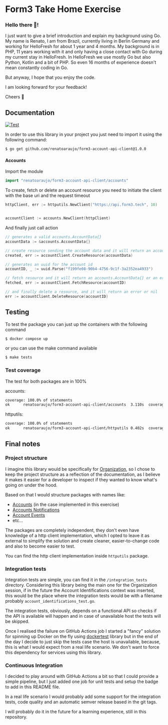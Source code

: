 Form3 Take Home Exercise
=====

### Hello there :wave:!
I just want to give a brief introduction and explain my background using Go.
My name is Renato, I am from Brazil, currently living in Berlin Germany and working for HelloFresh for about 1 year and 4 months.
My background is in PHP, 11 years working with it and only having a close contact with Go during my current stay in HelloFresh.
In HelloFresh we use mostly Go but also Python, Kotlin and a bit of PHP. So even 16 months of experience doesn't mean constantly
coding in Go.

But anyway, I hope that you enjoy the code.

I am looking forward for your feedback! 

Cheers :beers:

## Documentation

[![Test](https://github.com/renatoaraujo/form3-interview-accountapi/actions/workflows/test.yml/badge.svg)](https://github.com/renatoaraujo/form3-interview-accountapi/actions/workflows/test.yml)

In order to use this library in your project you just need to import it using the following command:
```bash
$ go get github.com/renatoaraujo/form3-account-api-client@1.0.0
```

#### Accounts

Import the module 

```go
import "renatoaraujo/form3-account-api-client/accounts"
```

To create, fetch or delete an account resource you need to initiate the client with the base uri and the request timeout

```go
httpClient, err := httputils.NewClient("https://api.form3.tech", 10)


accountClient := accounts.NewClient(httpClient)
```

And finally just call action

```go
// generates a valid accounts.AccountData{} 
accountData := &accounts.AccountData{}

// create resource sending the account data and it will return an accounts.AccountData{} or an error
created, err := accountClient.CreateResource(accountData)

// generates an uuid for the account id
accountID, _ := uuid.Parse("f199fe08-90b4-4756-9c1f-3a2352ea4933")

// fetch resource and it will return an accounts.AccountData{} or an error
fetched, err := accountClient.FetchResource(accountID)

// and finally delete a resource, and it will return an error or nil
err := accountClient.DeleteResource(accountID)

```

## Testing

To test the package you can just up the containers with the following command 
```bash
$ docker compose up
```

or you can use the make command available

```bash
$ make tests
```

### Test coverage

The test for both packages are in 100%

accounts:
```bash
coverage: 100.0% of statements
ok  	renatoaraujo/form3-account-api-client/accounts	3.110s	coverage: 100.0% of statements
```

httputils:
```bash
coverage: 100.0% of statements
ok  	renatoaraujo/form3-account-api-client/httputils	0.402s	coverage: 100.0% of statements
```

## Final notes

### Project structure

I imagine this library would be specifically for [Organization](https://api-docs.form3.tech/api.html#organisation), 
so I chose to keep the project structure as a reflection of the documentation, as I believe it makes it easier for a 
developer to inspect if they wanted to know what's going on under the hood.

Based on that I would structure packages with names like:
- [Accounts](https://api-docs.form3.tech/api.html#organisation-accounts) (in the case implemented in this exercise)
- [Accounts Notifications](https://api-docs.form3.tech/api.html#organisation-account-identifications)
- [Account Events](https://api-docs.form3.tech/api.html#organisation-account-events)
- etc...

The packages are completely independent, they don't even have knowledge of a http client implementation, 
which I opted to leave it as external to simplify the solution and create cleaner, easier-to-change code and also to 
become easier to test.

You can find the http client implementation inside `httputils` package.

### Integration tests

Integration tests are simple, you can find it in the `/integration_tests` directory.
Considering this library being the main one for the Organization session, if in the future the Account Identifications 
context was inserted, this would be the place where the integration tests would be with a filename probably 
`account_identifications_test.go`.

The integration tests, obviously, depends on a functional API so checks if the API is available will happen and 
in case of unavailable host the tests will be skipped.

Once I realised the failure on GitHub Actions job I started a "fancy" solution for spinning up Docker on the fly using
[dockertest](https://github.com/ory/dockertest) library but in the end of the day I decide to just skip the tests case the host is 
unavailable, because, this is what I would expect from a real life scenario. We don't want to force this dependency for
services using this library.

### Continuous Integration

I decided to play around with GitHub Actions a bit so that I could provide a simple pipeline, but I just added one job 
for unit tests and setup the badge to add in this README file.

In a real life scenario I would probably add some support for the integration tests, code quality and an 
automatic semver release based in the git tags.

I will probably do it in the future for a learning experience, still in this repository.
